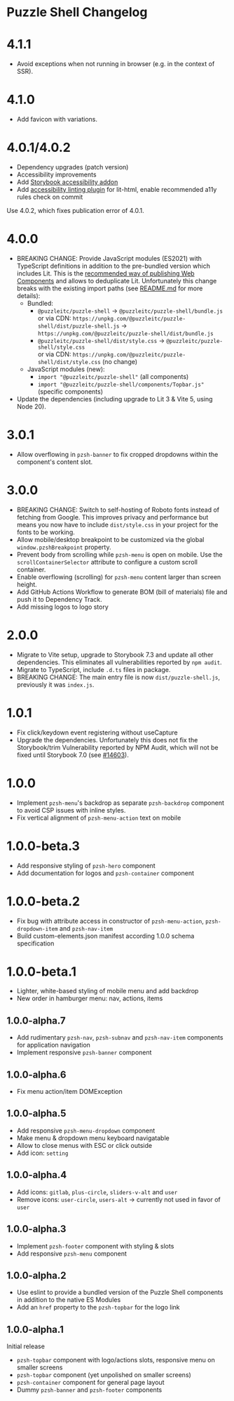 # Puzzle Shell Changelog

# 4.1.1

- Avoid exceptions when not running in browser (e.g. in the context of SSR).

# 4.1.0

- Add favicon with variations.

# 4.0.1/4.0.2

- Dependency upgrades (patch version)
- Accessibility improvements
- Add [Storybook accessibility addon](https://storybook.js.org/addons/@storybook/addon-a11y)
- Add [accessibility linting plugin](https://open-wc.org/docs/linting/eslint-plugin-lit-a11y/overview/) for lit-html, enable recommended a11y rules check on commit

Use 4.0.2, which fixes publication error of 4.0.1.

# 4.0.0

- BREAKING CHANGE: Provide JavaScript modules (ES2021) with TypeScript definitions in addition to the pre-bundled version which includes Lit. This is the [recommended way of publishing Web Components](https://lit.dev/docs/tools/publishing/#publishing-modern-javascript) and allows to deduplicate Lit. Unfortunately this change breaks with the existing import paths (see [README.md](./README.md#usage) for more details):
  - Bundled:
    - `@puzzleitc/puzzle-shell` → `@puzzleitc/puzzle-shell/bundle.js` <br>
      or via CDN: `https://unpkg.com/@puzzleitc/puzzle-shell/dist/puzzle-shell.js` → `https://unpkg.com/@puzzleitc/puzzle-shell/dist/bundle.js`
    - `@puzzleitc/puzzle-shell/dist/style.css` → `@puzzleitc/puzzle-shell/style.css` <br>
      or via CDN: `https://unpkg.com/@puzzleitc/puzzle-shell/dist/style.css` (no change)
  - JavaScript modules (new):
    - `import "@puzzleitc/puzzle-shell"` (all components)
    - `import "@puzzleitc/puzzle-shell/components/Topbar.js"` (specific components)
- Update the dependencies (including upgrade to Lit 3 & Vite 5, using Node 20).

# 3.0.1

- Allow overflowing in `pzsh-banner` to fix cropped dropdowns within the component's content slot.

# 3.0.0

- BREAKING CHANGE: Switch to self-hosting of Roboto fonts instead of fetching from Google. This improves privacy and performance but means you now have to include `dist/style.css` in your project for the fonts to be working.
- Allow mobile/desktop breakpoint to be customized via the global `window.pzshBreakpoint` property.
- Prevent body from scrolling while `pzsh-menu` is open on mobile. Use the `scrollContainerSelector` attribute to configure a custom scroll container.
- Enable overflowing (scrolling) for `pzsh-menu` content larger than screen height.
- Add GitHub Actions Workflow to generate BOM (bill of materials) file and push it to Dependency Track.
- Add missing logos to logo story

# 2.0.0

- Migrate to Vite setup, upgrade to Storybook 7.3 and update all other dependencies. This eliminates all vulnerabilities reported by `npm audit`.
- Migrate to TypeScript, include `.d.ts` files in package.
- BREAKING CHANGE: The main entry file is now `dist/puzzle-shell.js`, previously it was `index.js`.

# 1.0.1

- Fix click/keydown event registering without useCapture
- Upgrade the dependencies. Unfortunately this does not fix the Storybook/trim Vulnerability reported by NPM Audit, which will not be fixed until Storybook 7.0 (see [#14603](https://github.com/storybookjs/storybook/issues/14603)).

# 1.0.0

- Implement `pzsh-menu`'s backdrop as separate `pzsh-backdrop` component to avoid CSP issues with inline styles.
- Fix vertical alignment of `pzsh-menu-action` text on mobile

# 1.0.0-beta.3

- Add responsive styling of `pzsh-hero` component
- Add documentation for logos and `pzsh-container` component

# 1.0.0-beta.2

- Fix bug with attribute access in constructor of `pzsh-menu-action`, `pzsh-dropdown-item` and `pzsh-nav-item`
- Build custom-elements.json manifest according 1.0.0 schema specification

# 1.0.0-beta.1

- Lighter, white-based styling of mobile menu and add backdrop
- New order in hamburger menu: nav, actions, items

## 1.0.0-alpha.7

- Add rudimentary `pzsh-nav`, `pzsh-subnav` and `pzsh-nav-item` components for application navigation
- Implement responsive `pzsh-banner` component

## 1.0.0-alpha.6

- Fix menu action/item DOMException

## 1.0.0-alpha.5

- Add responsive `pzsh-menu-dropdown` component
- Make menu & dropdown menu keyboard navigatable
- Allow to close menus with ESC or click outside
- Add icon: `setting`

## 1.0.0-alpha.4

- Add icons: `gitlab`, `plus-circle`, `sliders-v-alt` and `user`
- Remove icons: `user-circle`, `users-alt` -> currently not used in favor of `user`

## 1.0.0-alpha.3

- Implement `pzsh-footer` component with styling & slots
- Add responsive `pzsh-menu` component

## 1.0.0-alpha.2

- Use eslint to provide a bundled version of the Puzzle Shell components in addition to the native ES Modules
- Add an `href` property to the `pzsh-topbar` for the logo link

## 1.0.0-alpha.1

Initial release

- `pzsh-topbar` component with logo/actions slots, responsive menu on smaller screens
- `pzsh-topbar` component (yet unpolished on smaller screens)
- `pzsh-container` component for general page layout
- Dummy `pzsh-banner` and `pzsh-footer` components
